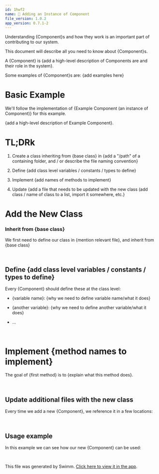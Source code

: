 ```yaml
---
id: 1hwf2
name: 🔘 Adding an Instance of Component
file_version: 1.0.2
app_version: 0.7.1-2
---
```


Understanding {Component}s and how they work is an important part of contributing to our system.

This document will describe all you need to know about {Component}s.

A {Component} is {add a high-level description of Components are and their role in the system}.

Some examples of {Component}s are: {add examples here}

# Basic Example

We'll follow the implementation of {Example Component (an instance of Component)} for this example.

{add a high-level description of Example Component}.

# TL;DRk

1.  Create a class inheriting from {base class} in {add a "/path" of a containing folder, and / or describe the file naming convention}
    
2.  Define {add class level variables / constants / types to define}
    
3.  Implement {add names of methods to implement}
    
4.  Update {add a file that needs to be updated with the new class (add class / name of class to a list, import it somewhere, etc.}
    

# Add the New Class

### Inherit from {base class}

We first need to define our class in {mention relevant file}, and inherit from {base class}

<br/>

## Define {add class level variables / constants / types to define}

Every {Component} should define these at the class level:

*   {variable name}: {why we need to define variable name/what it does}

*   {another variable}: {why we need to define another variable/what it does}

*   ...

<br/>

# Implement {method names to implement}

The goal of {first method} is to {explain what this method does}.

<br/>

## **Update additional files with the new class**

Every time we add a new {Component}, we reference it in a few locations:

<br/>

## Usage example

In this example we can see how our new {Component} can be used:

<br/>

This file was generated by Swimm. [Click here to view it in the app](http://localhost:5000/repos/Z2l0aHViJTNBJTNBc3Rva2Utd2VhdGhlciUzQSUzQUFkZGllQ29oZW4=/docs/1hwf2).